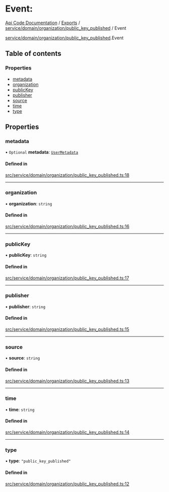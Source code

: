 # Event: 
 
[Api Code Documentation](../README.md) / [Exports](../modules.md) / [service/domain/organization/public\_key\_published](../modules/service_domain_organization_public_key_published.md) / Event

[service/domain/organization/public\_key\_published](../modules/service_domain_organization_public_key_published.md).Event

## Table of contents

### Properties

- [metadata](service_domain_organization_public_key_published.Event.md#metadata)
- [organization](service_domain_organization_public_key_published.Event.md#organization)
- [publicKey](service_domain_organization_public_key_published.Event.md#publickey)
- [publisher](service_domain_organization_public_key_published.Event.md#publisher)
- [source](service_domain_organization_public_key_published.Event.md#source)
- [time](service_domain_organization_public_key_published.Event.md#time)
- [type](service_domain_organization_public_key_published.Event.md#type)

## Properties

### metadata

• `Optional` **metadata**: [`UserMetadata`](../modules/service_domain_metadata.md#usermetadata)

#### Defined in

[src/service/domain/organization/public_key_published.ts:18](https://github.com/openkfw/TruBudget/blob/d07ad94/api/src/service/domain/organization/public_key_published.ts#L18)

___

### organization

• **organization**: `string`

#### Defined in

[src/service/domain/organization/public_key_published.ts:16](https://github.com/openkfw/TruBudget/blob/d07ad94/api/src/service/domain/organization/public_key_published.ts#L16)

___

### publicKey

• **publicKey**: `string`

#### Defined in

[src/service/domain/organization/public_key_published.ts:17](https://github.com/openkfw/TruBudget/blob/d07ad94/api/src/service/domain/organization/public_key_published.ts#L17)

___

### publisher

• **publisher**: `string`

#### Defined in

[src/service/domain/organization/public_key_published.ts:15](https://github.com/openkfw/TruBudget/blob/d07ad94/api/src/service/domain/organization/public_key_published.ts#L15)

___

### source

• **source**: `string`

#### Defined in

[src/service/domain/organization/public_key_published.ts:13](https://github.com/openkfw/TruBudget/blob/d07ad94/api/src/service/domain/organization/public_key_published.ts#L13)

___

### time

• **time**: `string`

#### Defined in

[src/service/domain/organization/public_key_published.ts:14](https://github.com/openkfw/TruBudget/blob/d07ad94/api/src/service/domain/organization/public_key_published.ts#L14)

___

### type

• **type**: ``"public_key_published"``

#### Defined in

[src/service/domain/organization/public_key_published.ts:12](https://github.com/openkfw/TruBudget/blob/d07ad94/api/src/service/domain/organization/public_key_published.ts#L12)
